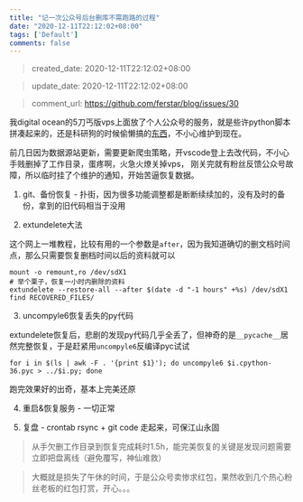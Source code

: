 ```yaml
---
title: "记一次公众号后台删库不需跑路的过程"
date: "2020-12-11T22:12:02+08:00"
tags: ['Default']
comments: false
---
```


> created_date: 2020-12-11T22:12:02+08:00

> update_date: 2020-12-11T22:12:02+08:00

> comment_url: https://github.com/ferstar/blog/issues/30

我digital ocean的5刀丐版vps上面放了个人公众号的服务，就是些许python脚本拼凑起来的，还是科研狗的时候偷懒搞的[东西](https://blog.ferstar.org/post/scihub_spider/)，不小心维护到现在。

前几日因为数据源站更新，需要更新爬虫策略，开vscode登上去改代码，不小心手贱删掉了工作目录，蛋疼啊，火急火燎关掉vps，
刚关完就有粉丝反馈公众号故障，所以临时挂了个维护的通知，开始苦逼恢复数据。

1. git、备份恢复 - 扑街，因为很多功能调整都是断断续续加的，没有及时的备份，拿到的旧代码相当于没用

2. extundelete大法

这个网上一堆教程，比较有用的一个参数是`after`，因为我知道确切的删文档时间点，那么只需要恢复删档时间以后的资料就可以

```shell
mount -o remount,ro /dev/sdX1
# 举个栗子，恢复一小时内删除的资料
extundelete --restore-all --after $(date -d "-1 hours" +%s) /dev/sdX1
find RECOVERED_FILES/
```
3. uncompyle6恢复丢失的py代码

extundelete恢复后，悲剧的发现py代码几乎全丢了，但神奇的是`__pycache__`居然完整恢复，于是赶紧用`uncompyle6`反编译pyc试试

```shell
for i in $(ls | awk -F . '{print $1}'); do uncompyle6 $i.cpython-36.pyc > ../$i.py; done
```

跑完效果好的出奇，基本上完美还原

4. 重启&恢复服务 - 一切正常

5. 复盘 - crontab rsync + git code 走起来，可保江山永固

> 从手欠删工作目录到恢复完成耗时1.5h，能完美恢复的关键是发现问题需要立即把盘离线（避免覆写，神仙难救）

> 大概就是损失了午休的时间，于是公众号卖惨求红包，果然收到几个热心粉丝老板的红包打赏，开心。。。


